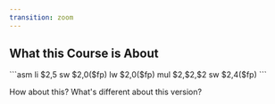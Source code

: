 ```yaml
---
transition: zoom
---
```


## What this Course is About

<p class="fragment">
```asm
li	$2,5
sw	$2,0($fp)
lw	$2,0($fp)
mul	$2,$2,$2
sw	$2,4($fp)
```

How about this?  What's different about this version?
</p>
